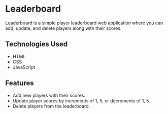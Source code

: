 # Leaderboard
Leaderboard is a simple player leaderboard web application where you can add, update, and delete players along with their scores.

## Technologies Used

- HTML
- CSS
- JavaScript

## Features

- Add new players with their scores.
- Update player scores by increments of 1, 5, or decrements of 1, 5.
- Delete players from the leaderboard.


